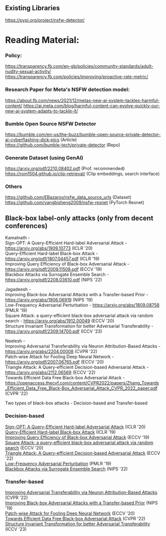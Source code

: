 ## Existing Libraries

https://pypi.org/project/nsfw-detector/

# Reading Material:
### Policy:
https://transparency.fb.com/en-gb/policies/community-standards/adult-nudity-sexual-activity/
https://transparency.fb.com/policies/improving/proactive-rate-metric/

### Research Paper for Meta's NSFW detection model:

https://about.fb.com/news/2021/12/metas-new-ai-system-tackles-harmful-content/
https://ai.meta.com/blog/harmful-content-can-evolve-quickly-our-new-ai-system-adapts-to-tackle-it/

### Bumble Open Source NSFW Detector

https://bumble.com/en-us/the-buzz/bumble-open-source-private-detector-ai-cyberflashing-dick-pics  (Article)  
https://github.com/bumble-tech/private-detector (Repo)


### Generate Dataset (using GenAI)
https://arxiv.org/pdf/2210.08402.pdf (Prof. recommended)  
https://rom1504.github.io/clip-retrieval/ (Clip embeddings, search interface)

### Others
https://github.com/EBazarov/nsfw_data_source_urls (Dataset)  
https://github.com/yangbisheng2009/nsfw-resnet (PyTorch Resnet)  

## Black-box label-only attacks (only from decent conferences)  
Kamalnath -   
Sign-OPT: A Query-Efficient Hard-label Adversarial Attack - https://arxiv.org/abs/1909.10773  (ICLR '20)  
Query-Efficient Hard-label Black-box Attack - https://arxiv.org/pdf/1807.04457.pdf  (ICLR '19)  
Improving Query Efficiency of Black-box Adversarial Attack - https://arxiv.org/pdf/2009.11508.pdf (ECCV '19)  
Blackbox Attacks via Surrogate Ensemble Search - https://arxiv.org/pdf/2208.03610.pdf (NIPS '22)  

Jagadeesh -   
Improving Black-box Adversarial Attacks with a Transfer-based Prior - https://arxiv.org/abs/1906.06919 (NIPS '19)  
Low-Frequency Adversarial Perturbation - https://arxiv.org/abs/1809.08758 (PMLR '19)  
Square Attack: a query-efficient black-box adversarial attack via random search - https://arxiv.org/abs/1912.00049 (ECCV '20)  
Structure Invariant Transformation for better Adversarial Transferability - https://arxiv.org/pdf/2309.14700.pdf (ICCV '23)  

Neelesh -  
Improving Adversarial Transferability via Neuron Attribution-Based Attacks - https://arxiv.org/abs/2204.00008  (CVPR '22)  
Patch-wise Attack for Fooling Deep Neural Network - https://arxiv.org/pdf/2007.06765.pdf (ECCV '20)  
Triangle Attack: A Query-efficient Decision-based Adversarial Attack - https://arxiv.org/abs/2112.06569 (ECCV '22)  
Towards Efficient Data Free Black-box Adversarial Attack - https://openaccess.thecvf.com/content/CVPR2022/papers/Zhang_Towards_Efficient_Data_Free_Black-Box_Adversarial_Attack_CVPR_2022_paper.pdf (CVPR '22)  

Two types of black-box attacks - Decision-based and Transfer-based  

### Decision-based  
[Sign-OPT: A Query-Efficient Hard-label Adversarial Attack](https://arxiv.org/abs/1909.10773) (ICLR '20)  
[Query-Efficient Hard-label Black-box Attack](https://arxiv.org/pdf/1807.04457.pdf) (ICLR '19)  
[Improving Query Efficiency of Black-box Adversarial Attack](https://arxiv.org/pdf/2009.11508.pdf) (ECCV '19)   
[Square Attack: a query-efficient black-box adversarial attack via random search](https://arxiv.org/abs/1912.00049) (ECCV '20)  
[Triangle Attack: A Query-efficient Decision-based Adversarial Attack](https://arxiv.org/abs/2112.06569) (ECCV '22)  
[Low-Frequency Adversarial Perturbation](https://arxiv.org/abs/1809.08758) (PMLR '19)  
[Blackbox Attacks via Surrogate Ensemble Search](https://proceedings.neurips.cc/paper_files/paper/2022/file/23b9d4e18b151ba2108fb3f1efaf8de4-Paper-Conference.pdf) (NIPS '22)

### Transfer-based
[Improving Adversarial Transferability via Neuron Attribution-Based Attacks](https://arxiv.org/abs/2204.00008)  (CVPR '22)  
[Improving Black-box Adversarial Attacks with a Transfer-based Prior](https://arxiv.org/abs/1906.06919) (NIPS '19)  
[Patch-wise Attack for Fooling Deep Neural Network](https://arxiv.org/pdf/2007.06765.pdf) (ECCV '20)  
[Towards Efficient Data Free Black-box Adversarial Attack](https://openaccess.thecvf.com/content/CVPR2022/papers/Zhang_Towards_Efficient_Data_Free_Black-Box_Adversarial_Attack_CVPR_2022_paper.pdf) (CVPR '22)  
[Structure Invariant Transformation for better Adversarial Transferability](https://openaccess.thecvf.com/content/ICCV2023/papers/Wang_Structure_Invariant_Transformation_for_better_Adversarial_Transferability_ICCV_2023_paper.pdf) (ICCV '23)

